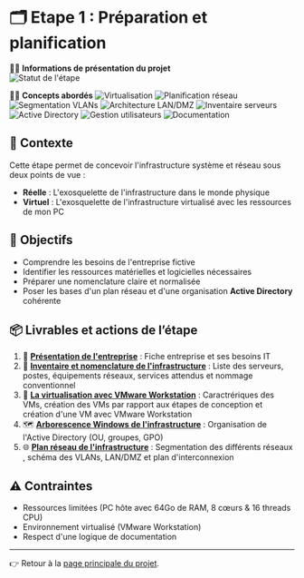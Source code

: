 # 🗂️ Etape 1 : Préparation et planification

🔹💼 **Informations de présentation du projet**  
![Statut de l'étape](https://img.shields.io/badge/statut%20de%20l'étape-terminée-brightgreen)

🔹🧭 **Concepts abordés**
![Virtualisation](https://img.shields.io/badge/Virtualisation%20%26%20infrastructure-🧩-blue)
![Planification réseau](https://img.shields.io/badge/Planification%20%26%20conception%20réseau-🗂️-blue)
![Segmentation VLANs](https://img.shields.io/badge/Segmentation%20réseau%20%26%20VLANs-🧱-blue)
![Architecture LAN/DMZ](https://img.shields.io/badge/Architecture%20LAN%20%2F%20DMZ-🌐-blue)
![Inventaire serveurs](https://img.shields.io/badge/Inventaire%20%26%20nomenclature%20serveurs-🧾-blue)
![Active Directory](https://img.shields.io/badge/Administration%20AD%20%2F%20Domain%20Controler-🪟-blue)
![Gestion utilisateurs](https://img.shields.io/badge/Gestion%20utilisateurs%20%2F%20groupes%20%2F%20OU-🧍-blue)
![Documentation](https://img.shields.io/badge/Documentation%20technique-🧾-blue)

## 📝 Contexte
Cette étape permet de concevoir l'infrastructure système et réseau sous deux points de vue :
- **Réelle** : L'exosquelette de l'infrastructure dans le monde physique
- **Virtuel** : L'exosquelette de l'infrastructure virtualisé avec les ressources de mon PC

## 🎯 Objectifs
- Comprendre les besoins de l'entreprise fictive
- Identifier les ressources matérielles et logicielles nécessaires
- Préparer une nomenclature claire et normalisée
- Poser les bases d'un plan réseau et d'une organisation **Active Directory** cohérente

## 📦 Livrables et actions de l’étape
1. 🏢 **[Présentation de l'entreprise](./1-entreprise.md)** : Fiche entreprise et ses besoins IT
2. 🧾 **[Inventaire et nomenclature de l'infrastructure](./2-inventaire.md)** : Liste des serveurs, postes, équipements réseaux, services attendus et nommage conventionnel
3. 💽 **[La virtualisation avec VMware Workstation](./3-vmware.md)** : Caractrériques des VMs, création des VMs par rapport aux étapes de conception et création d'une VM avec VMware Workstation
4. 🗺️ **[Arborescence Windows de l'infrastructure](./4-arborescence.md)** : Organisation de l'Active Directory (OU, groupes, GPO)
5. 🌐 **[Plan réseau de l'infrastructure](./5-plan.md)** : Segmentation des différents réseaux , schéma des VLANs, LAN/DMZ et plan d'interconnexion

## ⚠️ Contraintes
- Ressources limitées (PC hôte avec 64Go de RAM, 8 cœurs & 16 threads CPU)
- Environnement virtualisé (VMware Workstation)
- Respect d'une logique de documentation

---

👉 Retour à la [page principale du projet](/README.md).